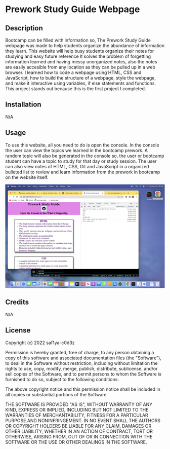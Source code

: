# Prework Study Guide Webpage


## Description

Bootcamp can be filled with information so, The Prework Study Guide webpage was made to help students organize the abundance of information they learn.
This website will help busy students organize their notes for studying and easy future reference
It solves the problem of forgetting information learned and having messy unorganized notes, also the notes are easily accesible from any location as they can be pulled up in a web browser.
I learned how to code a webpage using HTML, CSS and JavaScript, how to build the structure of a webpage, style the webpage, and make it interactive using variables, if else statements and functions.
This project stands out because this is the first project I completed.

## Installation

N/A

## Usage

To use this website, all you need to do is open the console. In the console the user can view the topics we learned in the bootcamp prework. A random topic will also be generated in the console so, the user or bootcamp student can have a topic to study for that day or study session. The user can also view notes of HTML, CSS, Git and JavaScript in a organized bulleted list to review and learn information from the prework in bootcamp on the website itself.

![alt text](assets/images/screenshot.png)

## Credits

N/A

## License

Copyright (c) 2022 saf1ya-c0d3z

Permission is hereby granted, free of charge, to any person obtaining a copy
of this software and associated documentation files (the "Software"), to deal
in the Software without restriction, including without limitation the rights
to use, copy, modify, merge, publish, distribute, sublicense, and/or sell
copies of the Software, and to permit persons to whom the Software is
furnished to do so, subject to the following conditions:

The above copyright notice and this permission notice shall be included in all
copies or substantial portions of the Software.

THE SOFTWARE IS PROVIDED "AS IS", WITHOUT WARRANTY OF ANY KIND, EXPRESS OR
IMPLIED, INCLUDING BUT NOT LIMITED TO THE WARRANTIES OF MERCHANTABILITY,
FITNESS FOR A PARTICULAR PURPOSE AND NONINFRINGEMENT. IN NO EVENT SHALL THE
AUTHORS OR COPYRIGHT HOLDERS BE LIABLE FOR ANY CLAIM, DAMAGES OR OTHER
LIABILITY, WHETHER IN AN ACTION OF CONTRACT, TORT OR OTHERWISE, ARISING FROM,
OUT OF OR IN CONNECTION WITH THE SOFTWARE OR THE USE OR OTHER DEALINGS IN THE
SOFTWARE.




